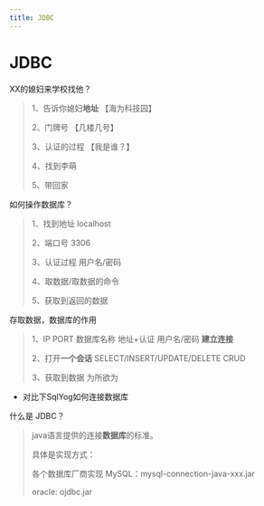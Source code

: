 ```yaml
---
title: JDBC
---
```


# JDBC

XX的媳妇来学校找他？

> 1、告诉你媳妇**地址**  【海为科技园】  
>
> 2、门牌号 【几楼几号】
>
> 3、认证的过程 【我是谁？】
>
> 4、找到李萌 
>
> 5、带回家



如何操作数据库？

> 1、找到地址 localhost
>
> 2、端口号 3306
>
> 3、认证过程 用户名/密码
>
> 4、取数据/取数据的命令
>
> 5、获取到返回的数据 



存取数据，数据库的作用

> 1、IP PORT 数据库名称 地址+认证 用户名/密码  **建立连接**
>
> 2、打开**一个会话**  SELECT/INSERT/UPDATE/DELETE CRUD
>
> 3、获取到数据 为所欲为

- 对比下SqlYog如何连接数据库



什么是 JDBC？

> java语言提供的连接**数据库**的标准。
>
> 具体是实现方式：
>
> 各个数据库厂商实现 MySQL：mysql-connection-java-xxx.jar
>
> oracle: ojdbc.jar



